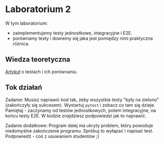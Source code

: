 # Laboratorium 2

W tym laboratorium:
- zaimplementujemy testy jednostkowe, integracyjne i E2E.
- porównamy testy i dowiemy się jaka jest pomiędzy nimi praktyczna różnica.

## Wiedza teoretyczna

[Artykuł](https://codeahoy.com/2016/07/05/unit-integration-and-end-to-end-tests-finding-the-right-balance/) o testach i ich porównaniu.

## Tok działań

Zadanie:
Musisz naprawić kod tak, żeby wszystkie testy "były na zielono" (zakończyły się sukcesem). Wystartuj `pytest` i zobacz co tam się dzieje.
Pamiętaj - zaczynamy od testów jednostkowych, potem integracyjne, na końcu testy E2E. W kodzie znajdziesz podpowiedzi jak to naprawić.

Zadanie dodatkowe:
Program dalej ma ukryty problem, który powoduje niedomyślne zakończenie programu. Spróbuj to wyłapać i napisać test. Podpowiedź - coś z usuwaniem studentów ;)